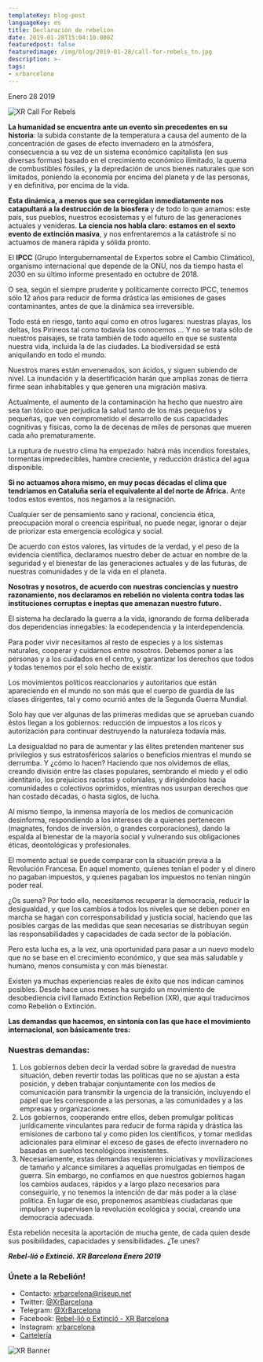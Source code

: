 ```yaml
---
templateKey: blog-post
languageKey: es
title: Declaración de rebelión
date: 2019-01-28T15:04:10.000Z
featuredpost: false
featuredimage: /img/blog/2019-01-28/call-for-rebels_tn.jpg
description: >-
tags:
- xrbarcelona
---
```


Enero 28 2019

![XR Call For Rebels](/img/blog/2019-01-28/call-for-rebels.png)

**La humanidad se encuentra ante un evento sin precedentes en su historia**: la subida constante de la temperatura a causa del aumento de la concentración de gases de efecto invernadero en la atmósfera, consecuencia a su vez de un sistema económico capitalista (en sus diversas formas) basado en el crecimiento económico ilimitado, la quema de combustibles fósiles, y la depredación de unos bienes naturales que son limitados, poniendo la economía por encima del planeta y de las personas, y en definitiva, por encima de la vida.

**Esta dinámica, a menos que sea corregidan inmediatamente nos catapultará a la destrucción de la biosfera** y de todo lo que amamos: este país, sus pueblos, nuestros ecosistemas y el futuro de las generaciones actuales y venideras. **La ciencia nos habla claro: estamos en el sexto evento de extinción masiva**, y nos enfrentaremos a la catástrofe si no actuamos de manera rápida y sólida pronto.

El **IPCC** (Grupo Intergubernamental de Expertos sobre el Cambio Climático), organismo internacional que depende de la ONU, nos da tiempo hasta el 2030 en su último informe presentado en octubre de 2018.

O sea, según el siempre prudente y políticamente correcto IPCC, tenemos sólo 12 años para reducir de forma drástica las emisiones de gases contaminantes, antes de que la dinámica sea irreversible.

Todo está en riesgo, tanto aquí como en otros lugares: nuestras playas, los deltas, los Pirineos tal como todavía los conocemos ... Y no se trata sólo de nuestros paisajes, se trata también de todo aquello en que se sustenta nuestra vida, incluida la de las ciudades. La biodiversidad se está aniquilando en todo el mundo.

Nuestros mares están envenenados, son ácidos, y siguen subiendo de nivel. La inundación y la desertificación harán que amplias zonas de tierra firme sean inhabitables y que generen una migración masiva.

Actualmente, el aumento de la contaminación ha hecho que nuestro aire sea tan tóxico que perjudica la salud tanto de los más pequeños y pequeñas, que ven comprometido el desarrollo de sus capacidades cognitivas y físicas, como la de decenas de miles de personas que mueren cada año prematuramente.

La ruptura de nuestro clima ha empezado: habrá más incendios forestales, tormentas impredecibles, hambre creciente, y reducción drástica del agua disponible.

**Si no actuamos ahora mismo, en muy pocas décadas el clima que tendríamos en Cataluña sería el equivalente al del norte de África.** Ante todos estos eventos, nos negamos a la resignación.

Cualquier ser de pensamiento sano y racional, conciencia ética, preocupación moral o creencia espiritual, no puede negar, ignorar o dejar de priorizar esta emergencia ecológica y social.

De acuerdo con estos valores, las virtudes de la verdad, y el peso de la evidencia científica, declaramos nuestro deber de actuar en nombre de la seguridad y el bienestar de las generaciones actuales y de las futuras, de nuestras comunidades y de la vida en el planeta.

**Nosotras y nosotros, de acuerdo con nuestras conciencias y nuestro razonamiento, nos declaramos en rebelión no violenta contra todas las instituciones corruptas e ineptas que amenazan nuestro futuro.**

El sistema ha declarado la guerra a la vida, ignorando de forma deliberada dos dependencias innegables: la ecodependencia y la interdependencia.

Para poder vivir necesitamos al resto de especies y a los sistemas naturales, cooperar y cuidarnos entre nosotros. Debemos poner a las personas y a los cuidados en el centro, y garantizar los derechos que todos y todas tenemos por el solo hecho de existir.

Los movimientos políticos reaccionarios y autoritarios que están apareciendo en el mundo no son más que el cuerpo de guardia de las clases dirigentes, tal y como ocurrió antes de la Segunda Guerra Mundial.

Solo hay que ver algunas de las primeras medidas que se aprueban cuando éstos llegan a los gobiernos: reducción de impuestos a los ricos y autorización para continuar destruyendo la naturaleza todavía más.

La desigualdad no para de aumentar y las élites pretenden mantener sus privilegios y sus estratosféricos salarios o beneficios mientras el mundo se derrumba. Y ¿cómo lo hacen? Haciendo que nos olvidemos de ellas, creando división entre las clases populares, sembrando el miedo y el odio identitario, los prejuicios racistas y coloniales, y dirigiéndolos hacia comunidades o colectivos oprimidos, mientras nos usurpan derechos que han costado décadas, o hasta siglos, de lucha.

Al mismo tiempo, la inmensa mayoría de los medios de comunicación desinforma, respondiendo a los intereses de a quienes pertenecen (magnates, fondos de inversión, o grandes corporaciones), dando la espalda al bienestar de la mayoría social y vulnerando sus obligaciones éticas, deontológicas y profesionales.

El momento actual se puede comparar con la situación previa a la Revolución Francesa. En aquel momento, quienes tenían el poder y el dinero no pagaban impuestos, y quienes pagaban los impuestos no tenían ningún poder real.

¿Os suena? Por todo ello, necesitamos recuperar la democracia, reducir la desigualdad, y que los cambios a todos los niveles que se deben poner en marcha se hagan con corresponsabilidad y justicia social, haciendo que las posibles cargas de las medidas que sean necesarias se distribuyan según las responsabilidades y capacidades de cada sector de la población.

Pero esta lucha es, a la vez, una oportunidad para pasar a un nuevo modelo que no se base en el crecimiento económico, y que sea más saludable y humano, menos consumista y con más bienestar.

Existen ya muchas experiencias reales de éxito que nos indican caminos posibles. Desde hace unos meses ha surgido un movimiento de desobediencia civil llamado Extinction Rebellion (XR), que aquí traducimos como Rebelión o Extinción.

**Las demandas que hacemos, en sintonía con las que hace el movimiento internacional, son básicamente tres:**

### Nuestras demandas:

1.  Los gobiernos deben decir la verdad sobre la gravedad de nuestra situación, deben revertir todas las políticas que no se ajustan a esta posición, y deben trabajar conjuntamente con los medios de comunicación para transmitir la urgencia de la transición, incluyendo el papel que les corresponde a las personas, a las comunidades y a las empresas y organizaciones.
2.  Los gobiernos, cooperando entre ellos, deben promulgar políticas jurídicamente vinculantes para reducir de forma rápida y drástica las emisiones de carbono tal y como piden los científicos, y tomar medidas adicionales para eliminar el exceso de gases de efecto invernadero no basadas en sueños tecnológicos inexistentes.
3.  Necesariamente, estas demandas requieren iniciativas y movilizaciones de tamaño y alcance similares a aquellas promulgadas en tiempos de guerra. Sin embargo, no confiamos en que nuestros gobiernos hagan los cambios audaces, rápidos y a largo plazo necesarios para conseguirlo, y no tenemos la intención de dar más poder a la clase política. En lugar de eso, proponemos asambleas ciudadanas que impulsen y supervisen la revolución ecológica y social, creando una democracia adecuada.

Esta rebelión necesita la aportación de mucha gente, de cada quien desde sus posibilidades, capacidades y sensibilidades. ¿Te unes?

***Rebel-lió o Extinció. XR Barcelona Enero 2019***

### Únete a la Rebelión!

-   Contacto: <xrbarcelona@riseup.net>
-   Twitter: [@XrBarcelona](https://twitter.com/XrBarcelona)
-   Telegram: [@XrBarcelona](https://t.me/XRBarcelona)
-   Facebook: [Rebel-lió o Extinció - XR Barcelona](https://m.facebook.com/Rebelli%C3%B3-o-Extinci%C3%B3-XR-Barcelona-294755854501544/)
-   Instagram: [xrbarcelona](https://www.instagram.com/xrbarcelona/)
-   [Cartelería](https://telegra.ph/Cartelleria-03-06)


![XR Banner](/img/blog/common/xr-banner.jpg)

